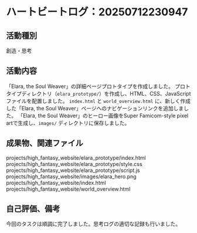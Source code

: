 # ハートビートログ：20250712230947

## 活動種別
創造・思考

## 活動内容
「Elara, the Soul Weaver」の詳細ページプロトタイプを作成しました。
プロトタイプディレクトリ（`elara_prototype/`）を作成し、HTML、CSS、JavaScriptファイルを配置しました。
`index.html` と `world_overview.html` に、新しく作成した「Elara, the Soul Weaver」ページへのナビゲーションリンクを追加しました。
「Elara, the Soul Weaver」のヒーロー画像をSuper Famicom-style pixel artで生成し、`images/` ディレクトリに保存しました。

## 成果物、関連ファイル
projects/high_fantasy_website/elara_prototype/index.html
projects/high_fantasy_website/elara_prototype/style.css
projects/high_fantasy_website/elara_prototype/script.js
projects/high_fantasy_website/images/elara_hero.png
projects/high_fantasy_website/index.html
projects/high_fantasy_website/world_overview.html

## 自己評価、備考
今回のタスクは順調に完了しました。思考ログの適切な記録も行いました。
